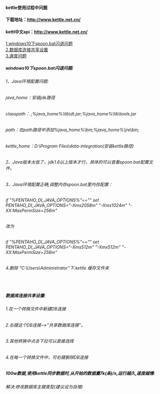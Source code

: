 #### kettle使用过程中问题
#### 下载地址：http://www.kettle.net.cn/
#### kettl中文api：http://www.kettle.net.cn/

<a href="#question1">1.windows10下spoon.bat闪退问题</a>  
<a href="#question2">2.数据库连接共享设置</a>  
<a href="#question3">3.速度问题</a>  

##### <a id="question1"> windows10下spoon.bat闪退问题:</a>
###### 1、Java环境配置问题:  
###### java_home：安装jdk路径
###### classpath：.;%java_home%\lib\dt.jar;%java_home%\lib\tools.jar
###### path：在path路径中添加%java_home%\bin;%java_home%\jre\bin;
###### kettle_home：D:\Program Files\data-integration(安装kettle路径)

###### 2、Java版本太低了，jdk1.6以上版本才行，具体的可以查看spoon.bat配置文件。

###### 3、Java环境配置正确,调整内存spoon.bat里内存配置：

###### if "%PENTAHO_DI_JAVA_OPTIONS%"=="" set PENTAHO_DI_JAVA_OPTIONS="-Xms2058m" "-Xmx1024m" "-XX:MaxPermSize=256m"
###### 改为
###### if "%PENTAHO_DI_JAVA_OPTIONS%"=="" set PENTAHO_DI_JAVA_OPTIONS="-Xms512m" "-Xmx512m" "-XX:MaxPermSize=256m"  
###### 4.删除 “C:\Users\Administrator”下.kettle 缓存文件夹 
<br>

##### <a id="question2">数据库连接共享设置:</a>
###### 1.在一个转换文件中新建DB连接
###### 2.右键这个DB连接——>“共享数据库连接”。
###### 3.其他转换中点击下拉可以直接选择
###### 4.在每一个转换文件中，可右键删除DB连接

#####  <a id="question3">100w数据,使用kettle同步数据时,从开始的数据量7k(条)/s,运行越久,速度越慢:</a>
######  解决:修改数据库主键类型(建议设为自增)



